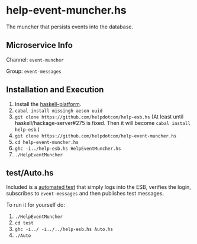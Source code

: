 help-event-muncher.hs
===========

The muncher that persists events into the database.

## Microservice Info
Channel: `event-muncher`

Group: `event-messages`

## Installation and Execution
1. Install the [haskell-platform](https://www.haskell.org/platform).
2. `cabal install missingh aeson uuid`
3. `git clone https://github.com/helpdotcom/help-esb.hs` (At least until haskell/hackage-server#275 is fixed. Then it will become `cabal install help-esb`.)
4. `git clone https://github.com/helpdotcom/help-event-muncher.hs`
5. `cd help-event-muncher.hs`
6. `ghc -i../help-esb.hs HelpEventMuncher.hs`
7. `./HelpEventMuncher`

## test/Auto.hs
Included is a [automated test](test/Auto.hs) that simply logs into the ESB, verifies the login,
subscribes to `event-messages` and then publishes test messages.

To run it for yourself do:

1. `./HelpEventMuncher`
1. `cd test`
2. `ghc -i../ -i../../help-esb.hs Auto.hs`
3. `./Auto`
